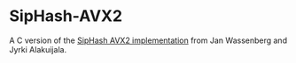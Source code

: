SipHash-AVX2
============

A C version of the [SipHash AVX2 implementation](https://github.com/google/highwayhash/)
from Jan Wassenberg and Jyrki Alakuijala.
